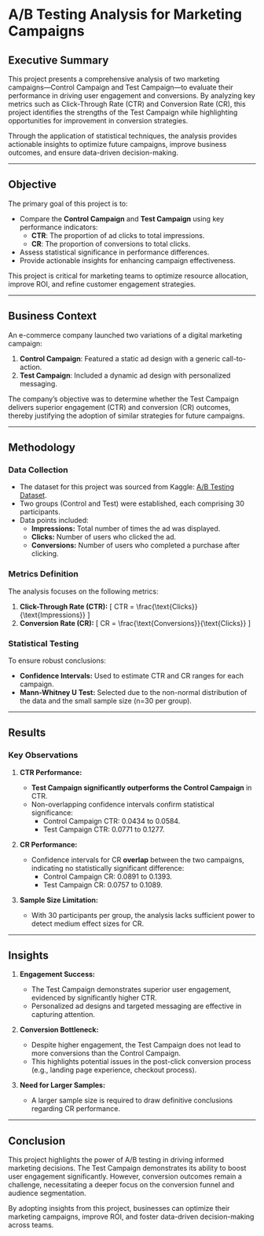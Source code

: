 # **A/B Testing Analysis for Marketing Campaigns**

## **Executive Summary**
This project presents a comprehensive analysis of two marketing campaigns—Control Campaign and Test Campaign—to evaluate their performance in driving user engagement and conversions. By analyzing key metrics such as Click-Through Rate (CTR) and Conversion Rate (CR), this project identifies the strengths of the Test Campaign while highlighting opportunities for improvement in conversion strategies.

Through the application of statistical techniques, the analysis provides actionable insights to optimize future campaigns, improve business outcomes, and ensure data-driven decision-making.

---

## **Objective**
The primary goal of this project is to:
- Compare the **Control Campaign** and **Test Campaign** using key performance indicators:
  - **CTR**: The proportion of ad clicks to total impressions.
  - **CR**: The proportion of conversions to total clicks.
- Assess statistical significance in performance differences.
- Provide actionable insights for enhancing campaign effectiveness.

This project is critical for marketing teams to optimize resource allocation, improve ROI, and refine customer engagement strategies.

---

## **Business Context**
An e-commerce company launched two variations of a digital marketing campaign:
1. **Control Campaign**: Featured a static ad design with a generic call-to-action.
2. **Test Campaign**: Included a dynamic ad design with personalized messaging.

The company’s objective was to determine whether the Test Campaign delivers superior engagement (CTR) and conversion (CR) outcomes, thereby justifying the adoption of similar strategies for future campaigns.

---

## **Methodology**

### **Data Collection**
- The dataset for this project was sourced from Kaggle: [A/B Testing Dataset](https://www.kaggle.com/datasets/amirmotefaker/ab-testing-dataset).
- Two groups (Control and Test) were established, each comprising 30 participants.
- Data points included:
  - **Impressions:** Total number of times the ad was displayed.
  - **Clicks:** Number of users who clicked the ad.
  - **Conversions:** Number of users who completed a purchase after clicking.

### **Metrics Definition**
The analysis focuses on the following metrics:
1. **Click-Through Rate (CTR):**
   \[
   CTR = \frac{\text{Clicks}}{\text{Impressions}}
   \]
2. **Conversion Rate (CR):**
   \[
   CR = \frac{\text{Conversions}}{\text{Clicks}}
   \]

### **Statistical Testing**
To ensure robust conclusions:
- **Confidence Intervals:** Used to estimate CTR and CR ranges for each campaign.
- **Mann-Whitney U Test:** Selected due to the non-normal distribution of the data and the small sample size (n=30 per group).

---

## **Results**

### **Key Observations**
1. **CTR Performance:**
   - **Test Campaign significantly outperforms the Control Campaign** in CTR.
   - Non-overlapping confidence intervals confirm statistical significance:
     - Control Campaign CTR: 0.0434 to 0.0584.
     - Test Campaign CTR: 0.0771 to 0.1277.

2. **CR Performance:**
   - Confidence intervals for CR **overlap** between the two campaigns, indicating no statistically significant difference:
     - Control Campaign CR: 0.0891 to 0.1393.
     - Test Campaign CR: 0.0757 to 0.1089.

3. **Sample Size Limitation:**
   - With 30 participants per group, the analysis lacks sufficient power to detect medium effect sizes for CR.

---

## **Insights**

1. **Engagement Success:** 
   - The Test Campaign demonstrates superior user engagement, evidenced by significantly higher CTR.
   - Personalized ad designs and targeted messaging are effective in capturing attention.

2. **Conversion Bottleneck:** 
   - Despite higher engagement, the Test Campaign does not lead to more conversions than the Control Campaign.
   - This highlights potential issues in the post-click conversion process (e.g., landing page experience, checkout process).

3. **Need for Larger Samples:**
   - A larger sample size is required to draw definitive conclusions regarding CR performance.

---

## **Conclusion**
This project highlights the power of A/B testing in driving informed marketing decisions. The Test Campaign demonstrates its ability to boost user engagement significantly. However, conversion outcomes remain a challenge, necessitating a deeper focus on the conversion funnel and audience segmentation.

By adopting insights from this project, businesses can optimize their marketing campaigns, improve ROI, and foster data-driven decision-making across teams.
